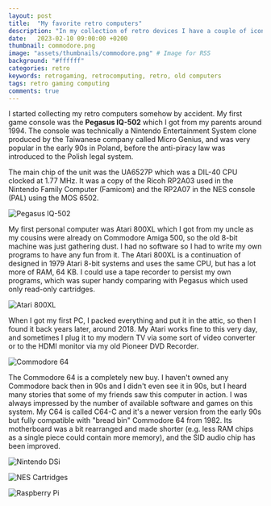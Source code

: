 ```yaml
---
layout: post
title:  "My favorite retro computers"
description: "In my collection of retro devices I have a couple of iconic computers and consoles."
date:   2023-02-10 09:00:00 +0200
thumbnail: commodore.png
image: "assets/thumbnails/commodore.png" # Image for RSS
background: "#ffffff"
categories: retro
keywords: retrogaming, retrocomputing, retro, old computers
tags: retro gaming computing
comments: true
---
```


I started collecting my retro computers somehow by accident. My first game console was the **Pegasus IQ-502** which I got from my parents around 1994. The console was technically a Nintendo Entertainment System clone produced by the Taiwanese company called Micro Genius, and was very popular in the early 90s in Poland, before the anti-piracy law was introduced to the Polish legal system.

The main chip of the unit was the UA6527P which was a DIL-40 CPU clocked at 1.77 MHz. It was a copy of the Ricoh RP2A03 used in the Nintendo Family Computer (Famicom) and the RP2A07 in the NES console (PAL) using the MOS 6502.

![Pegasus IQ-502]({{site.url}}/assets/2023-02-10/Pegasus_IQ-502.jpg)

My first personal computer was Atari 800XL which I got from my uncle as my cousins were already on Commodore Amiga 500, so the old 8-bit machine was just gathering dust. I had no software so I had to write my own programs to have any fun from it. The Atari 800XL is a continuation of designed in 1979 Atari 8-bit systems and uses the same CPU, but has a lot more of RAM, 64 KB. I could use a tape recorder to persist my own programs, which was super handy comparing with Pegasus which used only read-only cartridges.

![Atari 800XL]({{site.url}}/assets/2023-02-10/Atari800XL.jpg)

When I got my first PC, I packed everything and put it in the attic, so then I found it back years later, around 2018. My Atari works fine to this very day, and sometimes I plug it to my modern TV via some sort of video converter or to the HDMI monitor via my old Pioneer DVD Recorder.

![Commodore 64]({{site.url}}/assets/2023-02-10/Commodore64.jpg)

The Commodore 64 is a completely new buy. I haven't owned any Commodore back then in 90s and I didn't even see it in 90s, but I heard many stories that some of my friends saw this computer in action. I was always impressed by the number of available software and games on this system. My C64 is called C64-C and it's a newer version from the early 90s but fully compatible with "bread bin" Commodore 64 from 1982. Its motherboard was a bit rearranged and made shorter (e.g. less RAM chips as a single piece could contain more memory), and the SID audio chip has been improved.

![Nintendo DSi]({{site.url}}/assets/2023-02-10/Nintendo_DSi.jpg)

![NES Cartridges]({{site.url}}/assets/2023-02-10/NES_Carts.jpg)

![Raspberry Pi]({{site.url}}/assets/2023-02-10/Raspberry_Pi.jpg)